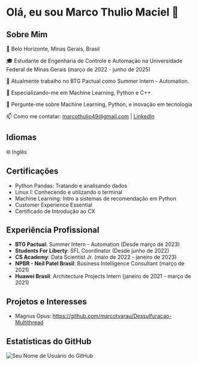 
# Olá, eu sou Marco Thulio Maciel 👋

## Sobre Mim
📍 Belo Horizonte, Minas Gerais, Brasil

🎓 Estudante de Engenharia de Controle e Automação na Universidade Federal de Minas Gerais (março de 2022 - junho de 2025)

🔭 Atualmente trabalho no BTG Pactual como Summer Intern - Automation.

🌱 Especializando-me em Machine Learning, Python e C++

💬 Pergunte-me sobre Machine Learning, Python, e inovação em tecnologia

📫 Como me contatar: marcothulio49@gmail.com | [LinkedIn](www.linkedin.com/in/marco-thulio-maciel)

## Idiomas
🌐 Inglês 
## Certificações
- Python Pandas: Tratando e analisando dados
- Linux I: Conhecendo e utilizando o terminal
- Machine Learning: Intro a sistemas de recomendação em Python
- Customer Experience Essential
- Certificado de Introdução ao CX

## Experiência Profissional
- **BTG Pactual**: Summer Intern - Automation (Desde março de 2023)
- **Students For Liberty**: SFL Coordinator (Desde junho de 2022)
- **CS Academy**: Data Scientist Jr. (maio de 2022 - janeiro de 2023)
- **NPBR - Neil Patel Brasil**: Business Intelligence Consultant (março de 2021)
- **Huawei Brasil**: Architecture Projects Intern (janeiro de 2021 - março de 2021)

## Projetos e Interesses
- Magnus Opus: https://github.com/marcotvarau/Dessulfuracao-Multithread
## Estatísticas do GitHub
![Seu Nome de Usuário do GitHub](https://github-readme-stats.vercel.app/api?username=marcotvarau&show_icons=true)
